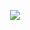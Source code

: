 <!-- <p align=center>
  <h1 align=center>&#10096;  Welcome  &#10097;</h1>
  <p align=center><img align=center src=https://c.tenor.com/mZ_XDJhczAAAAAAi/neco-arc-dance.gif></p>
</p>

<h2>🎓 I'm currently learning</h2>
<ul>
  <li>HTML</li>
  <li>CSS</li>
  <li>JS</li>
</ul>
<b>Right now i'm mostly completing Frontend Mentor challanges</b><br> -->

<p align=center>
  <img align=center src=https://cdn.discordapp.com/attachments/546804787677757503/967735512406319104/Github_profile_card.png>
</p>

